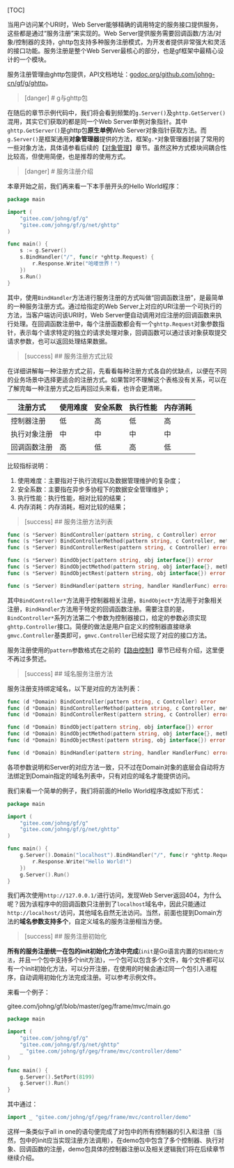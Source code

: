 
[TOC]

当用户访问某个URI时，Web Server能够精确的调用特定的服务接口提供服务，这些都是通过“服务注册”来实现的。Web Server提供服务需要回调函数/方法/对象/控制器的支持，ghttp包支持多种服务注册模式，为开发者提供非常强大和灵活的接口功能。服务注册是整个Web Server最核心的部分，也是gf框架中最精心设计的一个模块。

服务注册管理由ghttp包提供，API文档地址：[godoc.org/github.com/johng-cn/gf/g/ghttp](https://godoc.org/github.com/johng-cn/gf/g/net/ghttp)。

>[danger] # g与ghttp包

在随后的章节示例代码中，我们将会看到频繁的```g.Server()```及```ghttp.GetServer()```混用，其实它们获取的都是同一个Web Server单例对象指针。其中```ghttp.GetServer()```是ghttp包**原生单例**Web Server对象指针获取方法。而```g.Server()```是框架通用**对象管理器**提供的方法，框架```g.*```对象管理器封装了常用的一些对象方法，具体请参看后续的【[对象管理](单例管理.md)】章节。虽然这种方式模块间耦合性比较高，但使用简便，也是推荐的使用方式。


>[danger] # 服务注册介绍

本章开始之前，我们再来看一下本手册开头的Hello World程序：
```go
package main

import (
    "gitee.com/johng/gf/g"
    "gitee.com/johng/gf/g/net/ghttp"
)

func main() {
    s := g.Server()
    s.BindHandler("/", func(r *ghttp.Request) {
        r.Response.Write("哈喽世界！")
    })
    s.Run()
}
```
其中，使用```BindHandler```方法进行服务注册的方式叫做“回调函数注册”，是最简单的一种服务注册方式。通过给指定的Web Server上对应的URI注册一个可执行的方法，当客户端访问该URI时，Web Server便自动调用对应注册的回调函数来执行处理。在回调函数注册中，每个注册函数都会有一个```ghttp.Request```对象参数指针，表示每个请求特定的独立的请求处理对象，回调函数可以通过该对象获取提交请求参数，也可以返回处理结果数据。

>[success] ## 服务注册方式比较

在详细讲解每一种注册方式之前，先看看每种注册方式各自的优缺点，以便在不同的业务场景中选择更适合的注册方式。如果暂时不理解这个表格没有关系，可以在了解完每一种注册方式之后再回过头来看，也许会更清晰。

|  注册方式        |  使用难度  |  安全系数  |  执行性能  | 内存消耗  |
| ---                   |     ---       | --- | --- | ---|
|  控制器注册     |  低  |   高 |  低  |  高 |
|  执行对象注册  |  中  |  中  |  中  | 中 |
|  回调函数注册  |  高  |  低  |  高  | 低 |

比较指标说明：
1. 使用难度：主要指对于执行流程以及数据管理维护的复杂度；
1. 安全系数：主要指在异步多协程下的数据安全管理维护；
1. 执行性能：执行性能，相对比较的结果；
1. 内存消耗：内存消耗，相对比较的结果；



>[success] ## 服务注册方法列表
```go
func (s *Server) BindController(pattern string, c Controller) error
func (s *Server) BindControllerMethod(pattern string, c Controller, methods string) error
func (s *Server) BindControllerRest(pattern string, c Controller) error

func (s *Server) BindObject(pattern string, obj interface{}) error
func (s *Server) BindObjectMethod(pattern string, obj interface{}, methods string) error
func (s *Server) BindObjectRest(pattern string, obj interface{}) error

func (s *Server) BindHandler(pattern string, handler HandlerFunc) error
```

其中```BindController*```方法用于控制器相关注册，```BindObject*```方法用于对象相关注册，```BindHandler```方法用于特定的回调函数注册。需要注意的是，```BindController*```系列方法第二个参数为控制器接口，给定的参数必须实现```ghttp.Controller```接口。简便的做法是用户自定义的控制器直接继承```gmvc.Controller```基类即可，```gmvc.Controller```已经实现了对应的接口方法。

服务注册使用的```pattern```参数格式在之前的【[路由控制](路由控制.md)】章节已经有介绍，这里便不再过多赘述。


>[success] ## 域名服务注册方法

服务注册支持绑定域名，以下是对应的方法列表：
```go
func (d *Domain) BindController(pattern string, c Controller) error
func (d *Domain) BindControllerMethod(pattern string, c Controller, methods string) error
func (d *Domain) BindControllerRest(pattern string, c Controller) error

func (d *Domain) BindObject(pattern string, obj interface{}) error
func (d *Domain) BindObjectMethod(pattern string, obj interface{}, methods string) error
func (d *Domain) BindObjectRest(pattern string, obj interface{}) error

func (d *Domain) BindHandler(pattern string, handler HandlerFunc) error
```
各项参数说明和Server的对应方法一致，只不过在Domain对象的底层会自动将方法绑定到Domain指定的域名列表中，只有对应的域名才能提供访问。

我们来看一个简单的例子，我们将前面的Hello World程序改成如下形式：
```go
package main

import (
    "gitee.com/johng/gf/g"
    "gitee.com/johng/gf/g/net/ghttp"
)

func main() {
    g.Server().Domain("localhost").BindHandler("/", func(r *ghttp.Request) {
        r.Response.Write("Hello World!")
    })
    g.Server().Run()
}
```
我们再次使用```http://127.0.0.1/```进行访问，发现Web Server返回404，为什么呢？因为该程序中的回调函数只注册到了```localhost```域名中，因此只能通过```http://localhost/```访问，其他域名自然无法访问。当然，前面也提到Domain方法的**域名参数支持多个**，自定义域名的服务注册相当方便。


>[success] ## 服务注册初始化

**所有的服务注册统一在包的init初始化方法中完成**(```init```是Go语言内置的```包初始化方法```，并且一个包中支持多个init方法)，一个包可以包含多个文件，每个文件都可以有一个init初始化方法，可以分开注册，在使用的时候会通过同一个包引入进程序，自动调用初始化方法完成注册。可以参考示例文件。

来看一个例子：

gitee.com/johng/gf/blob/master/geg/frame/mvc/main.go

```go
package main

import (
	"gitee.com/johng/gf/g"
    "gitee.com/johng/gf/g/net/ghttp"
    _ "gitee.com/johng/gf/geg/frame/mvc/controller/demo"
)

func main() {
    g.Server().SetPort(8199)
    g.Server().Run()
}
```
其中通过：
```go
import _ "gitee.com/johng/gf/geg/frame/mvc/controller/demo"
```
这样一条类似于all in one的语句便完成了对包中的所有控制器的引入和注册（当然，包中的init应当实现注册方法调用），在demo包中包含了多个控制器、执行对象、回调函数的注册，demo包具体的控制器注册以及相关逻辑我们将在后续章节继续介绍。
